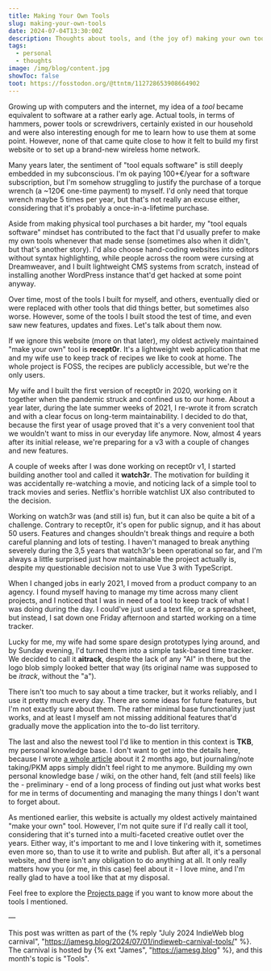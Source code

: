 ```yaml
---
title: Making Your Own Tools
slug: making-your-own-tools
date: 2024-07-04T13:30:00Z
description: Thoughts about tools, and (the joy of) making your own tools.
tags:
  - personal
  - thoughts
image: /img/blog/content.jpg
showToc: false
toot: https://fosstodon.org/@ttntm/112728653908664902
---
```


Growing up with computers and the internet, my idea of a _tool_ became equivalent to software at a rather early age. Actual tools, in terms of hammers, power tools or screwdrivers, certainly existed in our household and were also interesting enough for me to learn how to use them at some point. However, none of that came quite close to how it felt to build my first website or to set up a brand-new wireless home network.

Many years later, the sentiment of "tool equals software" is still deeply embedded in my subconscious. I'm ok paying 100+€/year for a software subscription, but I'm somehow struggling to justify the purchase of a torque wrench (a ~120€ one-time payment) to myself. I'd only need that torque wrench maybe 5 times per year, but that's not really an excuse either, considering that it's probably a once-in-a-lifetime purchase.

Aside from making physical tool purchases a bit harder, my "tool equals software" mindset has contributed to the fact that I'd usually prefer to make my own tools whenever that made sense (sometimes also when it didn't, but that's another story). I'd also choose hand-coding websites into editors without syntax highlighting, while people across the room were cursing at Dreamweaver, and I built lightweight CMS systems from scratch, instead of installing another WordPress instance that'd get hacked at some point anyway.

Over time, most of the tools I built for myself, and others, eventually died or were replaced with other tools that did things better, but sometimes also worse. However, some of the tools I built stood the test of time, and even saw new features, updates and fixes. Let's talk about them now.

If we ignore this website (more on that later), my oldest actively maintained "make your own" tool is **recept0r**. It's a lightweight web application that me and my wife use to keep track of recipes we like to cook at home. The whole project is FOSS, the recipes are publicly accessible, but we're the only users.

My wife and I built the first version of recept0r in 2020, working on it together when the pandemic struck and confined us to our home. About a year later, during the late summer weeks of 2021, I re-wrote it from scratch and with a clear focus on long-term maintainability. I decided to do that, because the first year of usage proved that it's a very convenient tool that we wouldn't want to miss in our everyday life anymore. Now, almost 4 years after its initial release, we're preparing for a v3 with a couple of changes and new features.

A couple of weeks after I was done working on recept0r v1, I started building another tool and called it **watch3r**. The motivation for building it was accidentally re-watching a movie, and noticing lack of a simple tool to track movies and series. Netflix's horrible watchlist UX also contributed to the decision.

Working on watch3r was (and still is) fun, but it can also be quite a bit of a challenge. Contrary to recept0r, it's open for public signup, and it has about 50 users. Features and changes shouldn't break things and require a both careful planning and lots of testing. I haven't managed to break anything severely during the 3,5 years that watch3r's been operational so far, and I'm always a little surprised just how maintainable the project actually is, despite my questionable decision not to use Vue 3 with TypeScript.

When I changed jobs in early 2021, I moved from a product company to an agency. I found myself having to manage my time across many client projects, and I noticed that I was in need of a tool to keep track of what I was doing during the day. I could've just used a text file, or a spreadsheet, but instead, I sat down one Friday afternoon and started working on a time tracker.

Lucky for me, my wife had some spare design prototypes lying around, and by Sunday evening, I'd turned them into a simple task-based time tracker. We decided to call it **aitrack**, despite the lack of any "AI" in there, but the logo blob simply looked better that way (its original name was supposed to be _itrack_, without the "a").

There isn't too much to say about a time tracker, but it works reliably, and I use it pretty much every day. There are some ideas for future features, but I'm not exactly sure about them. The rather minimal base functionality just works, and at least I myself am not missing additional features that'd gradually move the application into the to-do list territory.

The last and also the newest tool I'd like to mention in this context is **TKB**, my personal knowledge base. I don't want to get into the details here, because I wrote [a whole article](/blog/personal-knowledge-base/) about it 2 months ago, but journaling/note taking/PKM apps simply didn't feel right to me anymore. Building my own personal knowledge base / wiki, on the other hand, felt (and still feels) like the - preliminary - end of a long process of finding out just what works best for me in terms of documenting and managing the many things I don't want to forget about.

As mentioned earlier, this website is actually my oldest actively maintained "make your own" tool. However, I'm not quite sure if I'd really call it tool, considering that it's turned into a multi-faceted creative outlet over the years. Either way, it's important to me and I love tinkering with it, sometimes even more so, than to use it to write and publish. But after all, it's a personal website, and there isn't any obligation to do anything at all. It only really matters how you (or me, in this case) feel about it - I love mine, and I'm really glad to have a tool like that at my disposal.

Feel free to explore the [Projects page](/work/) if you want to know more about the tools I mentioned.

&mdash;

This post was written as part of the {% reply "July 2024 IndieWeb blog carnival", "https://jamesg.blog/2024/07/01/indieweb-carnival-tools/" %}.
The carnival is hosted by {% ext "James", "https://jamesg.blog" %}, and this month's topic is "Tools".

